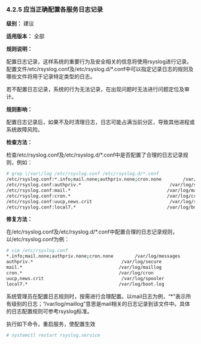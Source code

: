 ### 4.2.5 应当正确配置各服务日志记录

**级别：** 建议

**适用版本：** 全部

**规则说明：** 

配置日志记录，这样系统的重要行为及安全相关的信息将使用rsyslog进行记录。配置文件/etc/rsyslog.conf及/etc/rsyslog.d/*.conf中可以指定记录日志的规则及哪些文件将用于记录特定类型的日志。

若不配置日志记录，系统的行为无法记录，在出现问题时无法进行问题定位及审计。

**规则影响：**

配置日志记录后，如果不及时清理日志，日志可能占满当前分区，导致其他进程或系统故障风险。

**检查方法：**

检查/etc/rsyslog.conf及/etc/rsyslog.d/*.conf中是否配置了合理的日志记录规则，例如：

```bash
# grep \/var\/log /etc/rsyslog.conf /etc/rsyslog.d/*.conf
/etc/rsyslog.conf:*.info;mail.none;authpriv.none;cron.none        /var/log/messages
/etc/rsyslog.conf:authpriv.*                                 /var/log/secure
/etc/rsyslog.conf:mail.*                                    /var/log/maillog
/etc/rsyslog.conf:cron.*                                    /var/log/cron
/etc/rsyslog.conf:uucp,news.crit                             /var/log/spooler
/etc/rsyslog.conf:local7.*                                  /var/log/boot.log
```

**修复方法：**

在/etc/rsyslog.conf及/etc/rsyslog.d/*.conf中配置合理的日志记录规则，以/etc/rsyslog.conf为例：

```bash
# vim /etc/rsyslog.conf
*.info;mail.none;authpriv.none;cron.none        /var/log/messages
authpriv.*                                 /var/log/secure
mail.*                                    /var/log/maillog
cron.*                                    /var/log/cron
uucp,news.crit                             /var/log/spooler
local7.*                                  /var/log/boot.log
```

系统管理员在配置日志规则时，按需进行合理配置。以mail日志为例，“*”表示所有级别的日志；“/var/log/maillog”意思是mail相关的日志记录到该文件中。具体的日志配置规则可参考rsyslog标准。

执行如下命令，重启服务，使配置生效

```bash
# systemctl restart rsyslog.service
```